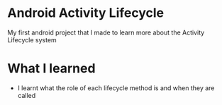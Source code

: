 # Android Activity Lifecycle

My first android project that I made to learn more about the Activity Lifecycle system

# What I learned
* I learnt what the role of each lifecycle method is and when they are called 
